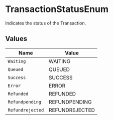 # TransactionStatusEnum

Indicates the status of the Transaction.


## Values

| Name             | Value            |
| ---------------- | ---------------- |
| `Waiting`        | WAITING          |
| `Queued`         | QUEUED           |
| `Success`        | SUCCESS          |
| `Error`          | ERROR            |
| `Refunded`       | REFUNDED         |
| `Refundpending`  | REFUNDPENDING    |
| `Refundrejected` | REFUNDREJECTED   |